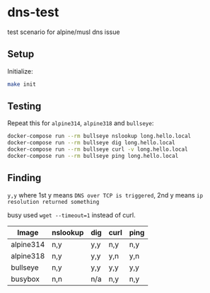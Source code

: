 # dns-test

test scenario for alpine/musl dns issue

## Setup

Initialize:

```bash
make init
```

## Testing

Repeat this for `alpine314`, `alpine318` and `bullseye`:

```bash
docker-compose run --rm bullseye nslookup long.hello.local
docker-compose run --rm bullseye dig long.hello.local
docker-compose run --rm bullseye curl -v long.hello.local
docker-compose run --rm bullseye ping long.hello.local
```

## Finding

`y,y` where 1st y means `DNS over TCP is triggered`, 2nd y means `ip resolution returned something`

busy used `wget --timeout=1` instead of curl.

| Image      | nslookup | dig | curl | ping |
| ---------- | -------- | --- | ---- | ---- |
| alpine314  | n,y      | y,y | n,y  | n,y  |
| alpine318  | n,y      | y,y | y,n  | y,n  |
| bullseye   | n,y      | y,y | y,y  | y,y  |
| busybox    | n,n      | n/a | n,y  | n,y  |
